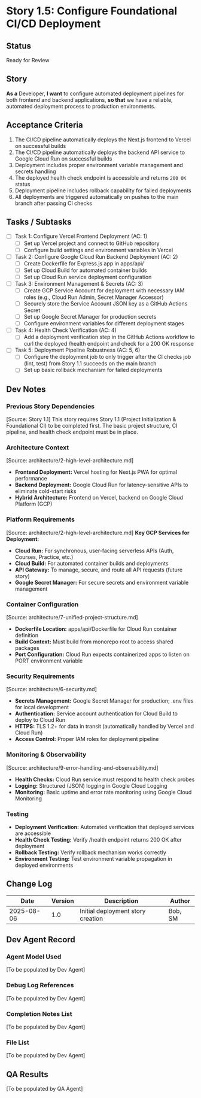 # Story 1.5: Configure Foundational CI/CD Deployment

## Status
Ready for Review

## Story
**As a** Developer,
**I want** to configure automated deployment pipelines for both frontend and backend applications,
**so that** we have a reliable, automated deployment process to production environments.

## Acceptance Criteria
1. The CI/CD pipeline automatically deploys the Next.js frontend to Vercel on successful builds
2. The CI/CD pipeline automatically deploys the backend API service to Google Cloud Run on successful builds
3. Deployment includes proper environment variable management and secrets handling
4. The deployed health check endpoint is accessible and returns `200 OK` status
5. Deployment pipeline includes rollback capability for failed deployments
6. All deployments are triggered automatically on pushes to the main branch after passing CI checks

## Tasks / Subtasks
- [ ] Task 1: Configure Vercel Frontend Deployment (AC: 1)
  - [ ] Set up Vercel project and connect to GitHub repository
  - [ ] Configure build settings and environment variables in Vercel
- [ ] Task 2: Configure Google Cloud Run Backend Deployment (AC: 2)
  - [ ] Create Dockerfile for Express.js app in apps/api/
  - [ ] Set up Cloud Build for automated container builds
  - [ ] Set up Cloud Run service deployment configuration
- [ ] Task 3: Environment Management & Secrets (AC: 3)
  - [ ] Create GCP Service Account for deployment with necessary IAM roles (e.g., Cloud Run Admin, Secret Manager Accessor)
  - [ ] Securely store the Service Account JSON key as a GitHub Actions Secret
  - [ ] Set up Google Secret Manager for production secrets
  - [ ] Configure environment variables for different deployment stages
- [ ] Task 4: Health Check Verification (AC: 4)
  - [ ] Add a deployment verification step in the GitHub Actions workflow to curl the deployed /health endpoint and check for a 200 OK response
- [ ] Task 5: Deployment Pipeline Robustness (AC: 5, 6)
  - [ ] Configure the deployment job to only trigger after the CI checks job (lint, test) from Story 1.1 succeeds on the main branch
  - [ ] Set up basic rollback mechanism for failed deployments

## Dev Notes

### Previous Story Dependencies
[Source: Story 1.1] 
This story requires Story 1.1 (Project Initialization & Foundational CI) to be completed first. The basic project structure, CI pipeline, and health check endpoint must be in place.

### Architecture Context
[Source: architecture/2-high-level-architecture.md]
- **Frontend Deployment:** Vercel hosting for Next.js PWA for optimal performance
- **Backend Deployment:** Google Cloud Run for latency-sensitive APIs to eliminate cold-start risks
- **Hybrid Architecture:** Frontend on Vercel, backend on Google Cloud Platform (GCP)

### Platform Requirements
[Source: architecture/2-high-level-architecture.md]
**Key GCP Services for Deployment:**
- **Cloud Run:** For synchronous, user-facing serverless APIs (Auth, Courses, Practice, etc.)
- **Cloud Build:** For automated container builds and deployments
- **API Gateway:** To manage, secure, and route all API requests (future story)
- **Google Secret Manager:** For secure secrets and environment variable management

### Container Configuration
[Source: architecture/7-unified-project-structure.md]
- **Dockerfile Location:** apps/api/Dockerfile for Cloud Run container definition
- **Build Context:** Must build from monorepo root to access shared packages
- **Port Configuration:** Cloud Run expects containerized apps to listen on PORT environment variable

### Security Requirements
[Source: architecture/6-security.md]
- **Secrets Management:** Google Secret Manager for production; .env files for local development
- **Authentication:** Service account authentication for Cloud Build to deploy to Cloud Run
- **HTTPS:** TLS 1.2+ for data in transit (automatically handled by Vercel and Cloud Run)
- **Access Control:** Proper IAM roles for deployment pipeline

### Monitoring & Observability
[Source: architecture/9-error-handling-and-observability.md]
- **Health Checks:** Cloud Run service must respond to health check probes
- **Logging:** Structured (JSON) logging in Google Cloud Logging
- **Monitoring:** Basic uptime and error rate monitoring using Google Cloud Monitoring

### Testing
- **Deployment Verification:** Automated verification that deployed services are accessible
- **Health Check Testing:** Verify /health endpoint returns 200 OK after deployment
- **Rollback Testing:** Verify rollback mechanism works correctly
- **Environment Testing:** Test environment variable propagation in deployed environments

## Change Log

| Date | Version | Description | Author |
|------|---------|-------------|--------|
| 2025-08-06 | 1.0 | Initial deployment story creation | Bob, SM |

## Dev Agent Record

### Agent Model Used
[To be populated by Dev Agent]

### Debug Log References
[To be populated by Dev Agent]

### Completion Notes List
[To be populated by Dev Agent]

### File List
[To be populated by Dev Agent]

## QA Results
[To be populated by QA Agent]